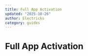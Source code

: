 ```yaml
---
title: Full App Activation
updated: "2025-10-26"
author: Electricks
category: guides
---
```


# Full App Activation


